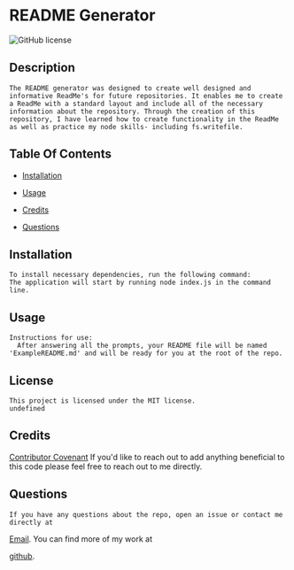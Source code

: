 # README Generator
    
 ![GitHub license](https://img.shields.io/badge/license-MIT-blue.svg)

    
 ## Description

    The README generator was designed to create well designed and informative ReadMe's for future repositories. It enables me to create a ReadMe with a standard layout and include all of the necessary information about the repository. Through the creation of this repository, I have learned how to create functionality in the ReadMe as well as practice my node skills- including fs.writefile.

  ## Table Of Contents
    
 * [Installation](#installation)
    
    
 * [Usage](#usage)
    
    
 * [Credits](#credits)
    
    
 * [Questions](#questions)
    
    
 ## Installation
    To install necessary dependencies, run the following command:
    The application will start by running node index.js in the command line.

    
    
 ## Usage
    Instructions for use:
      After answering all the prompts, your README file will be named 'ExampleREADME.md' and will be ready for you at the root of the repo.

    
 ## License
    
    This project is licensed under the MIT license.
    undefined

    
    
 ## Credits
    
 [Contributor Covenant](https://www.contributor-covenant.org/)
    If you'd like to reach out to add anything beneficial to this code please feel free to reach out to me directly.

    
    
 ## Questions
    If you have any questions about the repo, open an issue or contact me directly at 
    
 [Email](darbyj1707@yahoo.com). 
    You can find more of my work at 
    
 [github](https://github.com/darbyjenks/).
    